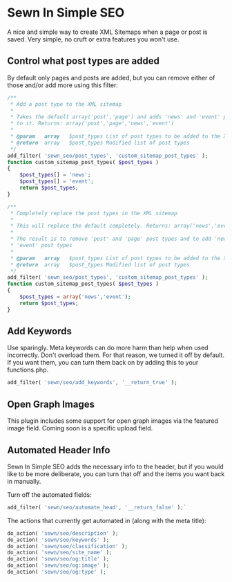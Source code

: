 # Sewn In Simple SEO

A nice and simple way to create XML Sitemaps when a page or post is saved. Very simple, no cruft or extra features you won't use.

## Control what post types are added

By default only pages and posts are added, but you can remove either of those and/or add more using this filter:

```php
/**
 * Add a post type to the XML sitemap
 *
 * Takes the default array('post','page') and adds 'news' and 'event' post types 
 * to it. Returns: array('post','page','news','event')
 *
 * @param	array	$post_types	List of post types to be added to the XML Sitemap
 * @return	array	$post_types	Modified list of post types
 */
add_filter( 'sewn_seo/post_types', 'custom_sitemap_post_types' );
function custom_sitemap_post_types( $post_types )
{
	$post_types[] = 'news';
	$post_types[] = 'event';
	return $post_types;
}
```

```php
/**
 * Completely replace the post types in the XML sitemap
 *
 * This will replace the default completely. Returns: array('news','event')
 *
 * The result is to remove 'post' and 'page' post types and to add 'news' and 
 * 'event' post types
 *
 * @param	array	$post_types	List of post types to be added to the XML Sitemap
 * @return	array	$post_types	Modified list of post types
 */
add_filter( 'sewn_seo/post_types', 'custom_sitemap_post_types' );
function custom_sitemap_post_types( $post_types )
{
	$post_types = array('news','event');
	return $post_types;
}
```

## Add Keywords

Use sparingly. Meta keywords can do more harm than help when used incorrectly. Don't overload them. For that reason, we turned it off by default. If you want them, you can turn them back on by adding this to your functions.php.

```php
add_filter( 'sewn/seo/add_keywords', '__return_true' );
```


## Open Graph Images

This plugin includes some support for open graph images via the featured image field. Coming soon is a specific upload field.


## Automated Header Info

Sewn In Simple SEO adds the necessary info to the header, but if you would like to be more deliberate, you can turn that off and the items you want back in manually.

Turn off the automated fields:

```php
add_filter( 'sewn/seo/automate_head', '__return_false' );`
```

The actions that currently get automated in (along with the meta title):

```php
do_action( 'sewn/seo/description' );
do_action( 'sewn/seo/keywords' );
do_action( 'sewn/seo/classification' );
do_action( 'sewn/seo/site_name' );
do_action( 'sewn/seo/og:title' );
do_action( 'sewn/seo/og:image' );
do_action( 'sewn/seo/og:type' );
```